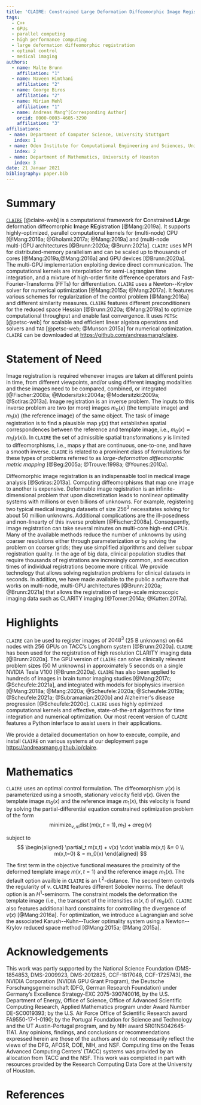 ```yaml
---
title: 'CLAIRE: Constrained Large Deformation Diffeomorphic Image Registration on Parallel Computing Architectures'
tags:
  - C++
  - GPUs
  - parallel computing
  - high performance computing
  - large deformation diffeomorphic registration
  - optimal control
  - medical imaging
authors:
  - name: Malte Brunn
    affiliation: "1"
  - name: Naveen Himthani
    affiliation: "2"
  - name: George Biros
    affiliation: "2"
  - name: Miriam Mehl
    affiliation: "1"
  - name: Andreas Mang^[Corresponding Author]
    orcid: 0000-0003-4605-3290
    affiliation: "3"
affiliations:
 - name: Department of Computer Science, University Stuttgart
   index: 1
 - name: Oden Institute for Computational Engineering and Sciences, University of Texas at Austin
   index: 2
 - name: Department of Mathematics, University of Houston
   index: 3
date: 21 Januar 2021
bibliography: paper.bib
---
```


# Summary
[`CLAIRE`](https://andreasmang.github.io/claire) [@claire-web] is a computational framework for **C**onstrained **LA**rge deformation diffeomorphic **I**mage **RE**gistration [@Mang:2019a]. It supports highly-optimized, parallel computational kernels for (multi-node) CPU [@Mang:2016a; @Gholami:2017a; @Mang:2019a] and (multi-node multi-)GPU architectures [@Brunn:2020a; @Brunn:2021a]. `CLAIRE` uses MPI for distributed-memory parallelism and can be scaled up to thousands of cores [@Mang:2019a,@Mang:2016a] and GPU devices [@Brunn:2020a]. The multi-GPU implementation exploiting device direct communication. The computational kernels are interpolation for semi-Lagrangian time integration, and a mixture of high-order finite difference operators and Fast-Fourier-Transforms (FFTs) for differentiation. `CLAIRE` uses a Newton--Krylov solver for numerical optimization [@Mang:2015a; @Mang:2017a]. It features various schemes for regularization of the control problem [@Mang:2016a] and different similarity measures. `CLAIRE` features different preconditioners for the reduced space Hessian [@Brunn:2020a; @Mang:2019a] to optimize computational throughput and enable fast convergence. It uses `PETSc` [@petsc-web] for scalable and efficient linear algebra operations and solvers and `TAO` [@petsc-web; @Munson:2015a] for numerical optimization. `CLAIRE` can be downloaded at <https://github.com/andreasmang/claire>.

# Statement of Need
Image registration is required whenever images are taken at different points in time, from different viewpoints, and/or using different imaging modalities and these images need to be compared, combined, or integrated [@Fischer:2008a; @Modersitzki:2004a; @Modersitzki:2009a; @Sotiras:2013a]. Image registration is an inverse problem. The inputs to this inverse problem are two (or more) images $m_0(x)$ (the template image) and $m_1(x)$ (the reference image) of the same object. The task of image registration is to find a plausible map $y(x)$ that establishes spatial correspondences between the reference and template image, i.e., $m_0(x) \approx m_1(y(x))$. In `CLAIRE` the set of admissible spatial transformations $y$ is limited to diffeomorphisms, i.e., maps $y$ that are continuous, one-to-one, and have a smooth inverse. `CLAIRE` is related to a prominent class of formulations for these types of problems referred to as <em>large-deformation diffeomorphic metric mapping</em> [@Beg:2005a; @Trouve:1998a; @Younes:2010a].

Diffeomorphic image registration is an indispensable tool in medical image analysis [@Sotiras:2013a]. Computing diffeomorphisms that map one image to another is expensive. Deformable image registration is an infinite-dimensional problem that upon discretization leads to nonlinear optimality systems with millions or even billions of unknowns. For example, registering two typical medical imaging datasets of size $256^3$ necessitates solving for about 50 million unknowns. Additional complications are the ill-posedness and non-linearty of this inverse problem [@Fischer:2008a]. Consequently, image registration can take several minutes on multi-core high-end CPUs. Many of the available methods reduce the number of unknowns by using coarser resolutions either through parameterization or by solving the problem on coarser grids; they use simplified algorithms and deliver subpar registration quality. In the age of big data, clinical population studies that require thousands of registrations are incresingly common, and execution times of individual registrations become more critical. We provide technology that allows solving registration problems for clinical datasets in seconds. In addition, we have made available to the public a software that works on multi-node, multi-GPU architectures [@Brunn:2020a; @Brunn:2021a] that allows the registration of large-scale microscopic imaging data such as CLARITY imaging [@Tomer:2014a; @Kutten:2017a].

# Highlights
`CLAIRE` can be used to register images of $2048^3$ (25 B unknowns) on 64 nodes with 256 GPUs on TACC’s Longhorn system [@Brunn:2020a]. `CLAIRE` has been used for the registration of high resolution CLARITY imaging data [@Brunn:2020a]. The GPU version of `CLAIRE` can solve clinically relevant problem sizes (50 M unknowns) in approximately 5 seconds on a single NVIDIA Tesla V100 [@Brunn:2020a]. `CLAIRE` has also been applied to hundreds of images in brain tumor imaging studies [@Mang:2017c; @Scheufele:2021a], and integrated with models for biophysics inversion [@Mang:2018a; @Mang:2020a; @Scheufele:2020a; @Scheufele:2019a; @Scheufele:2021a; @Subramanian:2020b] and Alzheimer's disease progression [@Scheufele:2020c]. `CLAIRE` uses highly optimized computational kernels and effective, state-of-the-art algorithms for time integration and numerical optimization. Our most recent version of `CLAIRE` features a Python interface to assist users in their applications.

We provide a detailed documentation on how to execute, compile, and install `CLAIRE` on various systems at our deployment page <https://andreasmang.github.io/claire>.

# Mathematics
`CLAIRE` uses an optimal control formulation. The diffeomorphism $y(x)$ is parameterized using a smooth, stationary velocity field $v(x)$. Given the template image $m_0(x)$ and the reference image $m_1(x)$, this velocity is found by solving the partial-differential equation constrained optimization problem of the form
$$
\operatorname{minimize}_{v,m} \operatorname{dist}(m(x,t=1),m_1) + \alpha\operatorname{reg}(v)
$$

subject to
$$
\begin{aligned}
\partial_t  m(x,t) + v(x) \cdot \nabla m(x,t) &= 0 \\
m(x,t=0) & = m_0(x)
\end{aligned}
$$

The first term in the objective functional measures the proximity of the deformed template image $m(x,t=1)$ and the reference image $m_1(x)$. The default option availble in `CLAIRE` is an $L^2$-distance. The second term controls the regularity of $v$. `CLAIRE` features different Sobolev norms. The default option is an $H^1$-seminorm. The constraint models the deformation the template image (i.e., the transport of the intensities $m(x,t)$ of $m_0(x)$). `CLAIRE` also features additional hard constraints for controlling the divergence of $v(x)$ [@Mang:2016a]. For optimization, we introduce a Lagrangian and solve the associated Karush--Kuhn--Tucker optimality system using a Newton--Krylov reduced space method [@Mang:2015a; @Mang:2015a].


# Acknowledgements
This work was partly supported by the National Science Foundation (DMS-1854853, DMS-2009923, DMS-2012825, CCF-1817048, CCF-1725743), the NVIDIA Corporation (NVIDIA GPU Grant Program), the Deutsche Forschungsgemeinschaft (DFG, German Research Foundation) under Germany’s Excellence Strategy-EXC 2075-390740016, by the U.S. Department of Energy, Office of Science, Office of Advanced Scientific Computing Research, Applied Mathematics program under Award Number DE-SC0019393; by the U.S. Air Force Office of Scientific Research award FA9550-17-1-0190; by the Portugal Foundation for Science and Technology and the UT Austin-Portugal program, and by NIH award 5R01NS042645-11A1. Any opinions, findings, and conclusions or recommendations expressed herein are those of the authors and do not necessarily reflect the views of the DFG, AFOSR, DOE, NIH, and NSF. Computing time on the Texas Advanced Computing Centers’ (TACC) systems was provided by an allocation from TACC and the NSF. This work was completed in part with resources provided by the Research Computing Data Core at the University of Houston.

# References
